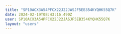 ```yaml
---
title: "SP10ACX3A54PFCX22J22JASJF5EB354KYQHK55Q7K"
date: 2024-02-19T08:43:16.490Z
user: SP10ACX3A54PFCX22J22JASJF5EB354KYQHK55Q7K
layout: "users"
---
```

    